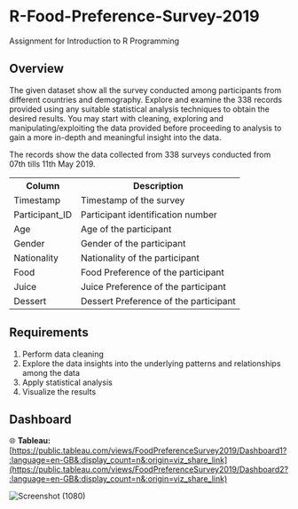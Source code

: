 # R-Food-Preference-Survey-2019
Assignment for Introduction to R Programming

## Overview
The given dataset show all the survey conducted among participants from different countries and demography. Explore and examine the 338 records provided using any suitable statistical analysis techniques to obtain the desired results.  You may start with cleaning, exploring and manipulating/exploiting the data provided before proceeding to analysis to gain a more in-depth and meaningful insight into the data.

The records show the data collected from 338 surveys conducted from 07th tills 11th May 2019.

<table>
<tr>
  <th>Column</th>
  <th>Description</th>
</tr>
<tr>
  <td>Timestamp</td>
  <td>Timestamp of the survey</td>
</tr>
<tr>
  <td>Participant_ID</td>
  <td>Participant identification number</td>
</tr>
<tr>
  <td>Age</td>
  <td>Age of the participant</td>
</tr>
<tr>
  <td>Gender</td>
  <td>Gender of the participant</td>
</tr>
<tr>
  <td>Nationality</td>
  <td>Nationality of the participant</td>
</tr>
<tr>
  <td>Food</td>
  <td>Food Preference of the participant</td>
</tr>
<tr>
  <td>Juice</td>
  <td>Juice Preference of the participant</td>
</tr>
<tr>
  <td>Dessert</td>
  <td>Dessert Preference of the participant</td>
</tr>
</tr>
</table>
 
## Requirements
1. Perform data cleaning
2. Explore the data insights into the underlying patterns and relationships among the data
3. Apply statistical analysis
4. Visualize the results

## Dashboard
🌐 **Tableau:** [https://public.tableau.com/views/FoodPreferenceSurvey2019/Dashboard1?:language=en-GB&:display_count=n&:origin=viz_share_link](https://public.tableau.com/views/FoodPreferenceSurvey2019/Dashboard2?:language=en-GB&:display_count=n&:origin=viz_share_link)

![Screenshot (1080)](https://github.com/NguHE/R-Food-Preference-Survey-2019/assets/125574265/e73ff15b-46ae-401d-aaac-d42cb94c9152)
